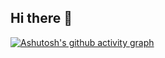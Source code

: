 ## Hi there 👋

[![Ashutosh's github activity graph](https://github-readme-activity-graph.vercel.app/graph?username=User-Time&theme=github-compact)](https://github.com/ashutosh00710/github-readme-activity-graph)
<!--
**User-Time/User-Time** is a ✨ _special_ ✨ repository because its `README.md` (this file) appears on your GitHub profile.

Here are some ideas to get you started:

- 🔭 I’m currently working on ...
- 🌱 I’m currently learning ...
- 👯 I’m looking to collaborate on ...
- 🤔 I’m looking for help with ...
- 💬 Ask me about ...
- 📫 How to reach me: ...
- 😄 Pronouns: ...
- ⚡ Fun fact: ...
-->
